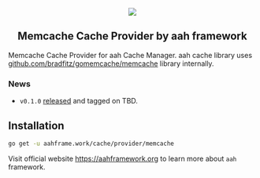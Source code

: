 <p align="center">
  <img src="https://cdn.aahframework.org/assets/img/aah-logo-64x64.png" />
  <h2 align="center">Memcache Cache Provider by aah framework</h2>
</p>

Memcache Cache Provider for aah Cache Manager. aah cache library uses [github.com/bradfitz/gomemcache/memcache](https://godoc.org/github.com/bradfitz/gomemcache/memcache) library internally. 

### News

  * `v0.1.0` [released](https://github.com/go-aah/redis-cache-provider/releases/latest) and tagged on TBD.

## Installation

```bash
go get -u aahframe.work/cache/provider/memcache
```

Visit official website https://aahframework.org to learn more about `aah` framework.
